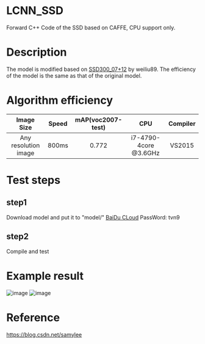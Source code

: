 # LCNN_SSD
Forward C++ Code of the SSD based on CAFFE, CPU support only.
# Description
The model is modified based on [SSD300_07+12](https://github.com/weiliu89/caffe/tree/ssd) by weiliu89. The efficiency of the model is the same as that of the original model.
# Algorithm efficiency
| Image Size | Speed | mAP(voc2007-test) | CPU | Compiler |
|:------:|:------:|:------:|:------:|:------:|
| Any resolution image  | 800ms |0.772| i7-4790-4core @3.6GHz | VS2015 |
# Test steps
## step1
Download model and put it to "model/"  [BaiDu CLoud](https://pan.baidu.com/s/1Jj1EwPc3D_9rh7l63Ex2Zw) PassWord: tvn9
## step2
Compile and test
# Example result
![image](https://github.com/samylee/LCNN_SSD/blob/master/images/000001.png)
![image](https://github.com/samylee/LCNN_SSD/blob/master/images/000004.png)
# Reference
https://blog.csdn.net/samylee
